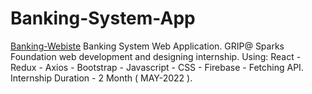 # Banking-System-App

[Banking-Webiste](https://bank-system-app.web.app/Home)
Banking System Web Application. GRIP@ Sparks Foundation web development and designing internship.   Using: React - Redux - Axios - Bootstrap - Javascript - CSS - Firebase - Fetching API.   Internship Duration - 2 Month ( MAY-2022 ).
